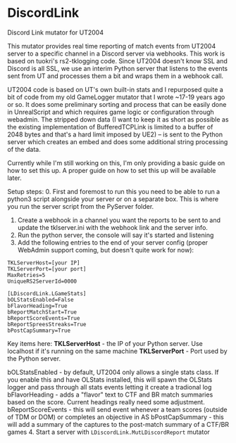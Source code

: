 # DiscordLink
Discord Link mutator for UT2004

This mutator provides real time reporting of match events from UT2004 server to a specific channel in a Discord server via webhooks. This work is based on tuokri's rs2-tklogging code. Since UT2004 doesn't know SSL and Discord is all SSL, we use an interim Python server that listens to the events sent from UT and processes them a bit and wraps them in a webhook call.

UT2004 code is based on UT's own built-in stats and I repurposed quite a bit of code from my old GameLogger mutator that I wrote ~17-19 years ago or so. It does some preliminary sorting and process that can be easily done in UnrealScript and which requires game logic or configuration through webadmin. The stripped down data (I want to keep it as short as possible as the existing implementation of BufferedTCPLink is limited to a buffer of 2048 bytes and that's a hard limit imposed by UE2) – is sent to the Python server which creates an embed and does some additional string processing of the data.

Currently while I'm still working on this, I'm only providing a basic guide on how to set this up. A proper guide on how to set this up will be available later.

Setup steps:
0. First and foremost to run this you need to be able to run a python3 script alongside your server or on a separate box. This is where you run the server script from the PyServer folder. 
1. Create a webhook in a channel you want the reports to be sent to and update the tklserver.ini with the webhook link and the server info. 
2. Run the python server, the console will say it's started and listening
3. Add the following entries to the end of your server config (proper WebAdmin support coming, but doesn't quite work for now):
```[LDiscordLink.TKLMutatorTcpLinkClient]
TKLServerHost=[your IP]
TKLServerPort=[your port]
MaxRetries=5
UniqueRS2ServerId=0000

[LDiscordLink.LGameStats]
bOLStatsEnabled=False
bFlavorHeading=True
bReportMatchStart=True
bReportScoreEvents=True
bReportSpreesStreaks=True
bPostCapSummary=True
```
Key items here:
**TKLServerHost** - the IP of your Python server. Use localhost if it's running on the same machine
**TKLServerPort** - Port used by the Python server.

bOLStatsEnabled - by default, UT2004 only allows a single stats class. If you enable this and have OLStats installed, this will spawn the OLStats logger and pass through all stats events letting it create a tradional log
bFlavorHeading - adds a "flavor" text to CTF and BR match summaries based on the score. Current headings really need some adjustment.
bReportScoreEvents - this will send event whenever a team scores (outside of TDM or DOM) or completes an objective in AS
bPostCapSummary - this will add a summary of the captures to the post-match summary of a CTF/BR games
4. Start a server with `LDiscordLink.MutLDiscordReport` mutator


